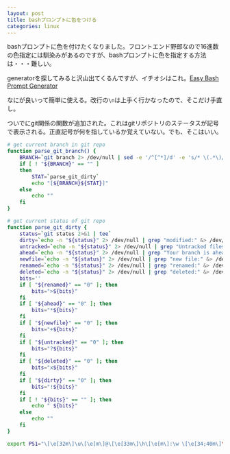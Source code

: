 ```yaml
---
layout: post
title: bashプロンプトに色をつける
categories: linux
---
```


bashプロンプトに色を付けたくなりました。フロントエンド野郎なので16進数の色指定には馴染みがあるのですが、bashプロンプトに色を指定する方法は・・・難しい。

generatorを探してみると沢山出てくるんですが、イチオシはこれ。[Easy Bash Prompt Generator](http://ezprompt.net/)

なにが良いって簡単に使える。改行の`\n`は上手く行かなったので、そこだけ手直し。

ついでにgit関係の関数が追加された。これはgitリポジトリのステータスが記号で表示される。正直記号が何を指しているか覚えていない。でも、そこはいい。

``` bash
# get current branch in git repo
function parse_git_branch() {
	BRANCH=`git branch 2> /dev/null | sed -e '/^[^*]/d' -e 's/* \(.*\)/\1/'`
	if [ ! "${BRANCH}" == "" ]
	then
		STAT=`parse_git_dirty`
		echo "[${BRANCH}${STAT}]"
	else
		echo ""
	fi
}

# get current status of git repo
function parse_git_dirty {
	status=`git status 2>&1 | tee`
	dirty=`echo -n "${status}" 2> /dev/null | grep "modified:" &> /dev/null; echo "$?"`
	untracked=`echo -n "${status}" 2> /dev/null | grep "Untracked files" &> /dev/null; echo "$?"`
	ahead=`echo -n "${status}" 2> /dev/null | grep "Your branch is ahead of" &> /dev/null; echo "$?"`
	newfile=`echo -n "${status}" 2> /dev/null | grep "new file:" &> /dev/null; echo "$?"`
	renamed=`echo -n "${status}" 2> /dev/null | grep "renamed:" &> /dev/null; echo "$?"`
	deleted=`echo -n "${status}" 2> /dev/null | grep "deleted:" &> /dev/null; echo "$?"`
	bits=''
	if [ "${renamed}" == "0" ]; then
		bits=">${bits}"
	fi
	if [ "${ahead}" == "0" ]; then
		bits="*${bits}"
	fi
	if [ "${newfile}" == "0" ]; then
		bits="+${bits}"
	fi
	if [ "${untracked}" == "0" ]; then
		bits="?${bits}"
	fi
	if [ "${deleted}" == "0" ]; then
		bits="x${bits}"
	fi
	if [ "${dirty}" == "0" ]; then
		bits="!${bits}"
	fi
	if [ ! "${bits}" == "" ]; then
		echo " ${bits}"
	else
		echo ""
	fi
}

export PS1="\[\e[32m\]\u\[\e[m\]@\[\e[33m\]\h\[\e[m\]:\w \[\e[34;40m\]\`parse_git_branch\`\[\e[m\]\n\\$ "
```

